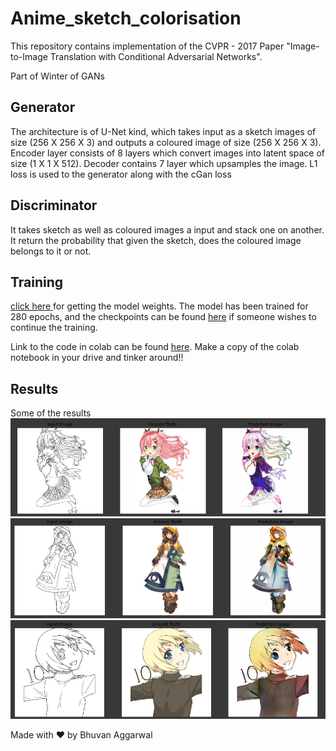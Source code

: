 # Anime_sketch_colorisation

This repository contains implementation of the CVPR - 2017 Paper "Image-to-Image Translation with Conditional Adversarial Networks".

Part of Winter of GANs

## Generator
The architecture is of U-Net kind, which takes input as a sketch images of size (256 X 256 X 3) and outputs a coloured image of size (256 X 256 X 3). Encoder layer consists of 8 layers which convert images into latent space of size (1 X 1 X 512). Decoder contains 7 layer which upsamples the image. L1 loss is used to the generator along with the cGan loss

## Discriminator
It takes sketch as well as coloured images a input and stack one on another. It return the probability that given the sketch, does the coloured image belongs to it or not.

## Training
<a href="https://drive.google.com/file/d/1HREH_KguTN_Iyp94wBfLtHm9yjgxzE5T/view?usp=sharing">click here </a> for getting the model weights.
The model has been trained for 280 epochs, and the checkpoints can be found <a href="https://drive.google.com/drive/folders/1mFLO1OliYMRU3P8ORnFtWuWi5jvK37Iw?usp=sharing">here</a> if someone wishes to continue the training.

Link to the code in colab can be found <a href="https://colab.research.google.com/drive/19WQvTFwW91nal7G9-jeIgFkMgNMPbxvQ?usp=sharing">here</a>. Make a copy of the colab notebook in your drive and tinker around!!

## Results

Some of the results
![image](results/1.PNG)
![image](results/2.PNG)
![image](results/3.PNG)

Made with ❤ by Bhuvan Aggarwal
